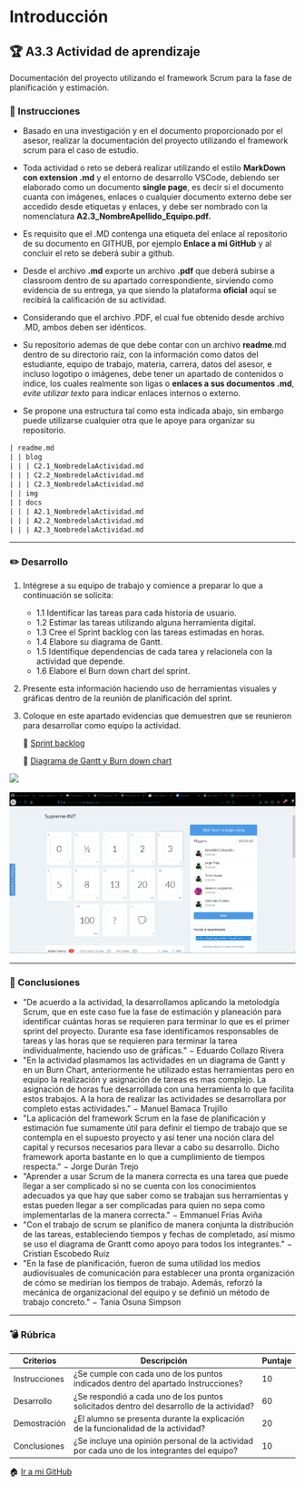 # Introducción

## :trophy: A3.3 Actividad de aprendizaje

Documentación del proyecto utilizando el framework Scrum para la fase de planificación y estimación.

### :blue_book: Instrucciones

 - Basado en una investigación y en el documento proporcionado por el asesor, realizar la documentación del proyecto utilizando el framework scrum para el caso de estudio. 
 
 - Toda actividad o reto se deberá realizar utilizando el estilo **MarkDown con extension .md** y el entorno de desarrollo VSCode, debiendo ser elaborado como un documento **single page**, es decir si el documento cuanta con imágenes, enlaces o cualquier documento externo debe ser accedido desde etiquetas y enlaces, y debe ser nombrado con la nomenclatura **A2.3_NombreApellido_Equipo.pdf.** 
 
- Es requisito que el .MD contenga una etiqueta del enlace al repositorio de su documento en GITHUB, por ejemplo **Enlace a mi GitHub** y al concluir el reto se deberá subir a github.

- Desde el archivo **.md** exporte un archivo **.pdf** que deberá subirse a classroom dentro de su apartado correspondiente, sirviendo como evidencia de su entrega, ya que siendo la plataforma **oficial** aquí se recibirá la calificación de su actividad.
- Considerando que el archivo .PDF, el cual fue obtenido desde archivo .MD, ambos deben ser idénticos.

- Su repositorio ademas de que debe contar con un archivo **readme**.md dentro de su directorio raíz, con la información como datos del estudiante, equipo de trabajo, materia, carrera, datos del asesor, e incluso logotipo o imágenes, debe tener un apartado de contenidos o indice, los cuales realmente son ligas o **enlaces a sus documentos .md**, _evite utilizar texto_ para indicar enlaces internos o externo.

- Se propone una estructura tal como esta indicada abajo, sin embargo puede utilizarse cualquier otra que le apoye para organizar su repositorio.
``` 
| readme.md
| | blog
| | | C2.1_NombredelaActividad.md
| | | C2.2_NombredelaActividad.md
| | | C2.3_NombredelaActividad.md
| | img
| | docs
| | | A2.1_NombredelaActividad.md
| | | A2.2_NombredelaActividad.md
| | | A2.3_NombredelaActividad.md
```
___

### :pencil2: Desarrollo

1. Intégrese a su equipo de trabajo y comience a preparar lo que a continuación se solicita:

	- 1.1 Identificar las tareas para cada historia de usuario.
	- 1.2 Estimar las tareas utilizando alguna herramienta digital.
	- 1.3 Cree el Sprint backlog con las tareas estimadas en horas.
	- 1.4 Elabore su diagrama de Gantt.
	- 1.5 Identifique dependencias de cada tarea y relacionela con la actividad que depende.
	- 1.6 Elabore el Burn down chart del sprint.
   
2. Presente esta información haciendo uso de herramientas visuales y gráficas dentro de la reunión de planificación del sprint.

3. Coloque en este apartado evidencias que demuestren que se reunieron para desarrollar como equipo la actividad.
   
   :link: [Sprint backlog](https://trello.com/b/zEhZk0wa/sprint-backlog)
   
   :link: [Diagrama de Gantt y Burn down chart](https://docs.google.com/spreadsheets/d/1_P4xHhEgdN9ypqFAzHFiG5lJ1rg0NUK98SCMfFCq9EE/edit#gid=0)

![](https://github.com/durantrejo/Analisis-Avanzado-de-Software/blob/master/img/A3.3%20-%20Reuni%C3%B3n.png?raw=true)

![](https://github.com/durantrejo/Analisis-Avanzado-de-Software/blob/master/img/A3.3%20-%20PlanITPoker.png?raw=true)
___

### :book: Conclusiones

- "De acuerdo a la actividad, la desarrollamos aplicando la metolodgía Scrum, que en este caso fue la fase de estimación y planeación para identificar cuántas horas se requieren para terminar lo que es el primer sprint del proyecto. Durante esa fase identificamos responsables de tareas y las horas que se requieren para terminar la tarea individualmente, haciendo uso de gráficas." − Eduardo Collazo Rivera 
- "En la actividad plasmamos las actividades en un diagrama de Gantt y en un Burn Chart, anteriormente he utilizado estas herramientas pero en equipo la realización y asignación de tareas es mas complejo. La asignación de horas fue desarrollada con una herramienta lo que facilita estos trabajos. A la hora de realizar las actividades se desarrollara por completo estas actividades." − Manuel Bamaca Trujillo
- "La aplicación del framework Scrum en la fase de planificación y estimación fue sumamente útil para definir el tiempo de trabajo que se contempla en el supuesto proyecto y así tener una noción clara del capital y recursos necesarios para llevar a cabo su desarrollo. Dicho framework aporta bastante en lo que a cumplimiento de tiempos respecta." − Jorge Durán Trejo
- "Aprender a usar Scrum de la manera correcta es una tarea que puede llegar a ser complicado si no se cuenta con los conocimientos adecuados ya que hay que saber como se trabajan sus herramientas y estas pueden llegar a ser complicadas para quien no sepa como implementarlas de la manera correcta." − Emmanuel Frías Aviña
- "Con el trabajo de scrum se planifico de manera conjunta la distribución de las tareas, estableciendo tiempos y fechas de completado, así mismo se uso el diagrama de Grantt como apoyo para todos los integrantes." − Cristian Escobedo Ruiz
- "En la fase de planificación, fueron de suma utilidad los medios audiovisuales de comunicación para establecer una pronta organización de cómo se medirían los tiempos de trabajo. Además, reforzó la mecánica de organizacional del equipo y se definió un método de trabajo concreto." − Tania Osuna Simpson
___   
### :bomb: Rúbrica

| Criterios     | Descripción                                                                                  | Puntaje |
| ------------- | -------------------------------------------------------------------------------------------- | ------- |
| Instrucciones | ¿Se cumple con cada uno de los puntos indicados dentro del apartado Instrucciones?            | 10      |
| Desarrollo    | ¿Se respondió a cada uno de los puntos solicitados dentro del desarrollo de la actividad?     | 60      |
| Demostración    | ¿El alumno se presenta durante la explicación de la funcionalidad de la actividad?   | 20      |
| Conclusiones   | ¿Se incluye una opinión personal de la actividad por cada uno de los integrantes del equipo? | 10  |


:house: [Ir a mi GitHub]()
